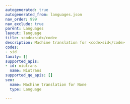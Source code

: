 ```yaml
---
autogenerated: true
autogenerated_from: languages.json
nav_order: 999
nav_exclude: true
parent: Languages
layout: language
title: <code>sid</code>
description: Machine translation for <code>sid</code>
codes:
- sid
family: []
supported_apis:
- id: niutrans
  name: Niutrans
supported_qe_apis: []
seo:
  name: Machine translation for None
  type: Language

---
```


